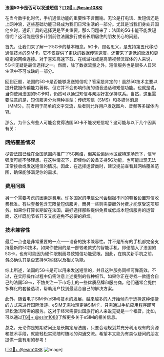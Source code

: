 **法国5G卡是否可以发送短信？[[TG💪+ @esim1088](https://t.me/s/esim1088)]**

在当今数字化时代，手机通信功能的重要性不言而喻。无论是打电话、发短信还是上网冲浪，这些基础功能已经成为我们日常生活的一部分。尤其是当我们身处异国他乡时，通讯工具的选择更是至关重要。那么问题来了：法国的5G卡能不能发短信呢？这可能是很多计划前往法国旅行或者长期居住的朋友关心的问题。

首先，让我们来了解一下5G卡的基本概念。5G卡，顾名思义，是支持第五代移动通信技术的SIM卡。它不仅提供了更快的数据传输速度，还带来了更低的延迟和更稳定的网络连接。对于喜欢高速下载、在线游戏或是高清视频流媒体的人来说，5G卡无疑是最佳选择之一。然而，除了数据流量之外，短信服务也是很多人日常生活中不可或缺的一部分。

回到正题，法国的5G卡是否能够发送短信呢？答案是肯定的！虽然5G技术主要以提升数据传输能力著称，但它并不会影响传统的语音通话和短信功能。也就是说，当你使用法国的5G卡时，仍然可以通过短信与亲朋好友保持联系。当然，这里需要注意的是，短信服务分为两种类型：传统短信（SMS）和多媒体消息（MMS）。前者用于简单的文字交流，后者则允许用户发送图片、音频等多媒体内容。

那么，为什么有些人可能会觉得法国5G卡不能发短信呢？这可能与以下几个因素有关：

### 网络覆盖情况

尽管法国已经在全国范围内推广了5G网络，但某些偏远地区或特定场景下，信号强度可能不够理想。在这种情况下，即使你的设备支持5G功能，也可能出现无法正常接收或发送短信的情况。因此，在选择运营商时，建议提前查看其网络覆盖范围，确保能够满足你的需求。

### 费用问题

另一个需要考虑的因素是费用。许多国家的电信公司会根据不同的套餐设置短信收费标准。有些套餐包含无限量短信服务，而另一些则需要额外付费才能享受这项服务。如果你打算长期留在法国，最好选择那些提供免费或低成本短信服务的运营商，这样既能节省开支又能避免不必要的麻烦。

### 技术兼容性

最后一点也是非常重要的一点——设备的技术兼容性。并不是所有的手机都完全支持最新的5G技术。如果你使用的是一部较老款式的智能手机，即便插入了法国的5G卡，也有可能因为硬件限制而导致短信功能受限。因此，在购买新手机之前，务必确认其是否支持5G网络以及相关功能。

综上所述，法国的5G卡是可以用来发送短信的，并且这种服务同样可靠高效。不过，在实际操作过程中仍需注意上述提到的各种细节。如果你正在寻找一款适合自己的法国5G卡，不妨关注一下市场上的一些优质品牌和服务商。他们通常会提供多样化的套餐选项，帮助用户找到最适合自己的解决方案。

此外，随着电子SIM卡(eSIM)技术的发展，越来越多的人开始倾向于选择这种便捷的方式来进行国际漫游。eSIM无需物理更换SIM卡，只需通过手机应用程序即可轻松激活所需的服务。这对于经常需要出国旅行的人来说无疑是一个福音。比如，可以通过[TG💪+ @esim1088](https://t.me/s/esim1088)了解更多关于eSIM的相关信息。

总之，无论你是短期访问还是长期定居法国，只要合理规划并充分利用现有的资源和技术手段，就能轻松实现随时随地的沟通交流。希望本文能为有类似疑问的朋友提供一些有用的参考！

[[TG💪+ @esim1088](https://t.me/s/esim1088) ![Image](https://i.postimg.cc/4NQfJmqS/Snipaste-2025-05-13-00-14-12.png)]